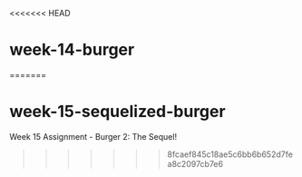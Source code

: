 <<<<<<< HEAD
# week-14-burger
=======
# week-15-sequelized-burger
Week 15 Assignment - Burger 2: The Sequel!
>>>>>>> 8fcaef845c18ae5c6bb6b652d7fea8c2097cb7e6
